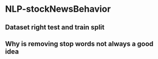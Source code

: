# NLP-stockNewsBehavior

## Dataset right test and train split

## Why is removing stop words not always a good idea
